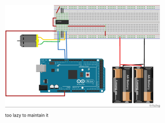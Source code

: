 
<img src="https://github.com/dkati/Arduino_2WD_motors/blob/master/Untitled%20Sketch_bb.jpg" />

too lazy to maintain it
